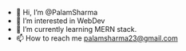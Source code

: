 - 👋 Hi, I’m @PalamSharma
- 👀 I’m interested in WebDev
- 🌱 I’m currently learning MERN stack.
- 📫 How to reach me palamsharma23@gmail.com

<!---
PalamSharma/PalamSharma is a ✨ special ✨ repository because its `README.md` (this file) appears on your GitHub profile.
You can click the Preview link to take a look at your changes.
--->
